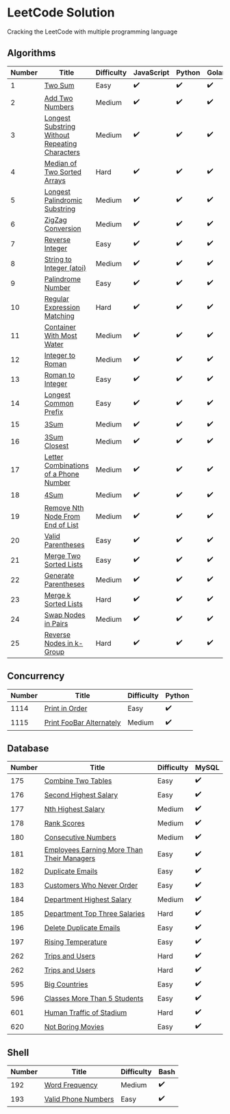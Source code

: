 # LeetCode Solution

Cracking the LeetCode with multiple programming language

## Algorithms

| Number | Title                                                                                                                           | Difficulty | JavaScript         | Python             | Golang             | Swift              | Kotlin             |
| ------ | ------------------------------------------------------------------------------------------------------------------------------- | ---------- | ------------------ | ------------------ | ------------------ | ------------------ | ------------------ |
| 1      | [Two Sum](https://leetcode.com/problems/two-sum/)                                                                               | Easy       | :heavy_check_mark: | :heavy_check_mark: | :heavy_check_mark: | :heavy_check_mark: | :heavy_check_mark: |
| 2      | [Add Two Numbers](https://leetcode.com/problems/add-two-numbers/)                                                               | Medium     | :heavy_check_mark: | :heavy_check_mark: | :heavy_check_mark: | :heavy_check_mark: | :heavy_check_mark: |
| 3      | [Longest Substring Without Repeating Characters](https://leetcode.com/problems/longest-substring-without-repeating-characters/) | Medium     | :heavy_check_mark: | :heavy_check_mark: | :heavy_check_mark: | :heavy_check_mark: | :heavy_check_mark: |
| 4      | [Median of Two Sorted Arrays](https://leetcode.com/problems/median-of-two-sorted-arrays/)                                       | Hard       | :heavy_check_mark: | :heavy_check_mark: | :heavy_check_mark: | :heavy_check_mark: | :heavy_check_mark: |
| 5      | [Longest Palindromic Substring](https://leetcode.com/problems/longest-palindromic-substring/)                                   | Medium     | :heavy_check_mark: | :heavy_check_mark: | :heavy_check_mark: | :heavy_check_mark: | :heavy_check_mark: |
| 6      | [ZigZag Conversion](https://leetcode.com/problems/zigzag-conversion/)                                                           | Medium     | :heavy_check_mark: | :heavy_check_mark: | :heavy_check_mark: | :heavy_check_mark: | :heavy_check_mark: |
| 7      | [Reverse Integer](https://leetcode.com/problems/reverse-integer/)                                                               | Easy       | :heavy_check_mark: | :heavy_check_mark: | :heavy_check_mark: | :heavy_check_mark: | :heavy_check_mark: |
| 8      | [String to Integer (atoi)](https://leetcode.com/problems/string-to-integer-atoi/)                                               | Medium     | :heavy_check_mark: | :heavy_check_mark: | :heavy_check_mark: | :heavy_check_mark: | :heavy_check_mark: |
| 9      | [Palindrome Number](https://leetcode.com/problems/palindrome-number/)                                                           | Easy       | :heavy_check_mark: | :heavy_check_mark: | :heavy_check_mark: | :heavy_check_mark: | :heavy_check_mark: |
| 10     | [Regular Expression Matching](https://leetcode.com/problems/regular-expression-matching/)                                       | Hard       | :heavy_check_mark: | :heavy_check_mark: | :heavy_check_mark: | :heavy_check_mark: | :heavy_check_mark: |
| 11     | [Container With Most Water](https://leetcode.com/problems/container-with-most-water/)                                           | Medium     | :heavy_check_mark: | :heavy_check_mark: | :heavy_check_mark: | :heavy_check_mark: | :heavy_check_mark: |
| 12     | [Integer to Roman](https://leetcode.com/problems/integer-to-roman/)                                                             | Medium     | :heavy_check_mark: | :heavy_check_mark: | :heavy_check_mark: | :heavy_check_mark: | :heavy_check_mark: |
| 13     | [Roman to Integer](https://leetcode.com/problems/roman-to-integer/)                                                             | Easy       | :heavy_check_mark: | :heavy_check_mark: | :heavy_check_mark: | :heavy_check_mark: | :heavy_check_mark: |
| 14     | [Longest Common Prefix](https://leetcode.com/problems/longest-common-prefix/)                                                   | Easy       | :heavy_check_mark: | :heavy_check_mark: | :heavy_check_mark: | :heavy_check_mark: | :heavy_check_mark: |
| 15     | [3Sum](https://leetcode.com/problems/3sum/)                                                                                     | Medium     | :heavy_check_mark: | :heavy_check_mark: | :heavy_check_mark: | :heavy_check_mark: | :heavy_check_mark: |
| 16     | [3Sum Closest](https://leetcode.com/problems/3sum-closest/)                                                                     | Medium     | :heavy_check_mark: | :heavy_check_mark: | :heavy_check_mark: | :heavy_check_mark: | :heavy_check_mark: |
| 17     | [Letter Combinations of a Phone Number](https://leetcode.com/problems/letter-combinations-of-a-phone-number/)                   | Medium     | :heavy_check_mark: | :heavy_check_mark: | :heavy_check_mark: | :heavy_check_mark: | :heavy_check_mark: |
| 18     | [4Sum](https://leetcode.com/problems/4sum/)                                                                                     | Medium     | :heavy_check_mark: | :heavy_check_mark: | :heavy_check_mark: | :heavy_check_mark: | :heavy_check_mark: |
| 19     | [Remove Nth Node From End of List](https://leetcode.com/problems/remove-nth-node-from-end-of-list/)                             | Medium     | :heavy_check_mark: | :heavy_check_mark: | :heavy_check_mark: | :heavy_check_mark: | :heavy_check_mark: |
| 20     | [Valid Parentheses](https://leetcode.com/problems/valid-parentheses/)                                                           | Easy       | :heavy_check_mark: | :heavy_check_mark: | :heavy_check_mark: | :heavy_check_mark: | :heavy_check_mark: |
| 21     | [Merge Two Sorted Lists](https://leetcode.com/problems/merge-two-sorted-lists/)                                                 | Easy       | :heavy_check_mark: | :heavy_check_mark: | :heavy_check_mark: | :heavy_check_mark: | :heavy_check_mark: |
| 22     | [Generate Parentheses](https://leetcode.com/problems/generate-parentheses/)                                                     | Medium     | :heavy_check_mark: | :heavy_check_mark: | :heavy_check_mark: | :heavy_check_mark: | :heavy_check_mark: |
| 23     | [Merge k Sorted Lists](https://leetcode.com/problems/merge-k-sorted-lists/)                                                     | Hard       | :heavy_check_mark: | :heavy_check_mark: | :heavy_check_mark: | :heavy_check_mark: | :heavy_check_mark: |
| 24     | [Swap Nodes in Pairs](https://leetcode.com/problems/swap-nodes-in-pairs/)                                                       | Medium     | :heavy_check_mark: | :heavy_check_mark: | :heavy_check_mark: | :heavy_check_mark: | :heavy_check_mark: |
| 25     | [Reverse Nodes in k-Group](https://leetcode.com/problems/reverse-nodes-in-k-group/)                                             | Hard       | :heavy_check_mark: | :heavy_check_mark: | :heavy_check_mark: | :heavy_check_mark: | :heavy_check_mark: |

## Concurrency

| Number | Title                                                                               | Difficulty | Python             |
| ------ | ----------------------------------------------------------------------------------- | ---------- | ------------------ |
| 1114   | [Print in Order](https://leetcode.com/problems/print-in-order/)                     | Easy       | :heavy_check_mark: |
| 1115   | [Print FooBar Alternately](https://leetcode.com/problems/print-foobar-alternately/) | Medium     | :heavy_check_mark: |

## Database

| Number | Title                                                                                                                   | Difficulty | MySQL              |
| ------ | ----------------------------------------------------------------------------------------------------------------------- | ---------- | ------------------ |
| 175    | [Combine Two Tables](https://leetcode.com/problems/combine-two-tables/)                                                 | Easy       | :heavy_check_mark: |
| 176    | [Second Highest Salary](https://leetcode.com/problems/second-highest-salary/)                                           | Easy       | :heavy_check_mark: |
| 177    | [Nth Highest Salary](https://leetcode.com/problems/nth-highest-salary/)                                                 | Medium     | :heavy_check_mark: |
| 178    | [Rank Scores](https://leetcode.com/problems/rank-scores/)                                                               | Medium     | :heavy_check_mark: |
| 180    | [Consecutive Numbers](https://leetcode.com/problems/consecutive-numbers/)                                               | Medium     | :heavy_check_mark: |
| 181    | [Employees Earning More Than Their Managers](https://leetcode.com/problems/employees-earning-more-than-their-managers/) | Easy       | :heavy_check_mark: |
| 182    | [Duplicate Emails](https://leetcode.com/problems/duplicate-emails/)                                                     | Easy       | :heavy_check_mark: |
| 183    | [Customers Who Never Order](https://leetcode.com/problems/customers-who-never-order/)                                   | Easy       | :heavy_check_mark: |
| 184    | [Department Highest Salary](https://leetcode.com/problems/customers-who-never-order/)                                   | Medium     | :heavy_check_mark: |
| 185    | [Department Top Three Salaries](https://leetcode.com/problems/department-top-three-salaries/)                           | Hard       | :heavy_check_mark: |
| 196    | [Delete Duplicate Emails](https://leetcode.com/problems/delete-duplicate-emails/)                                       | Easy       | :heavy_check_mark: |
| 197    | [Rising Temperature](https://leetcode.com/problems/rising-temperature/)                                                 | Easy       | :heavy_check_mark: |
| 262    | [Trips and Users](https://leetcode.com/problems/trips-and-users/)                                                       | Hard       | :heavy_check_mark: |
| 262    | [Trips and Users](https://leetcode.com/problems/trips-and-users/)                                                       | Hard       | :heavy_check_mark: |
| 595    | [Big Countries](https://leetcode.com/problems/big-countries/)                                                           | Easy       | :heavy_check_mark: |
| 596    | [Classes More Than 5 Students](https://leetcode.com/problems/classes-more-than-5-students/)                             | Easy       | :heavy_check_mark: |
| 601    | [Human Traffic of Stadium](https://leetcode.com/problems/human-traffic-of-stadium/)                                     | Hard       | :heavy_check_mark: |
| 620    | [Not Boring Movies](https://leetcode.com/problems/not-boring-movies/)                                                   | Easy       | :heavy_check_mark: |

## Shell

| Number | Title                                                                       | Difficulty | Bash               |
| ------ | --------------------------------------------------------------------------- | ---------- | ------------------ |
| 192    | [Word Frequency](https://leetcode.com/problems/word-frequency/submissions/) | Medium     | :heavy_check_mark: |
| 193    | [Valid Phone Numbers](https://leetcode.com/problems/valid-phone-numbers/)   | Easy       | :heavy_check_mark: |
